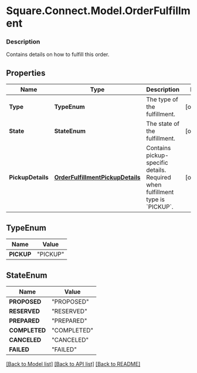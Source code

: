# Square.Connect.Model.OrderFulfillment

### Description

Contains details on how to fulfill this order.

## Properties

Name | Type | Description | Notes
------------ | ------------- | ------------- | -------------
**Type** | **TypeEnum** | The type of the fulfillment. | [optional] 
**State** | **StateEnum** | The state of the fulfillment. | [optional] 
**PickupDetails** | [**OrderFulfillmentPickupDetails**](OrderFulfillmentPickupDetails.md) | Contains pickup-specific details. Required when fulfillment type is &#x60;PICKUP&#x60;. | [optional] 


## TypeEnum

Name | Value
------------ | -------------
**PICKUP** | "PICKUP"


## StateEnum

Name | Value
------------ | -------------
**PROPOSED** | "PROPOSED"
**RESERVED** | "RESERVED"
**PREPARED** | "PREPARED"
**COMPLETED** | "COMPLETED"
**CANCELED** | "CANCELED"
**FAILED** | "FAILED"



[[Back to Model list]](../README.md#documentation-for-models) [[Back to API list]](../README.md#documentation-for-api-endpoints) [[Back to README]](../README.md)

